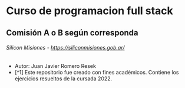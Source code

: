 # Curso de programacion full stack
## Comisión A o B según corresponda
###### Silicon Misiones - https://siliconmisiones.gob.ar/
- Autor: Juan Javier Romero Resek
- [^1] Este repositorio fue creado con fines académicos. Contiene
los ejercicios resueltos de la cursada 2022.
